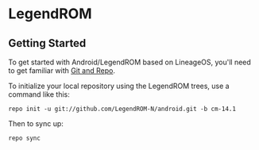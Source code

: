LegendROM
===========

Getting Started
---------------

To get started with Android/LegendROM based on LineageOS, you'll need to get
familiar with [Git and Repo](http://source.android.com/source/using-repo.html).

To initialize your local repository using the LegendROM trees, use a command like this:

    repo init -u git://github.com/LegendROM-N/android.git -b cm-14.1

Then to sync up:

    repo sync    
